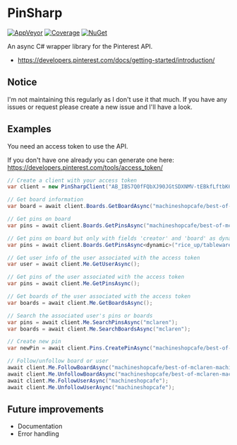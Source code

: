 # PinSharp

[![AppVeyor](https://ci.appveyor.com/api/projects/status/to2o4ik0nw5d98js/branch/master?svg=true)](https://ci.appveyor.com/project/Krusen/pinsharp)
[![Coverage](https://coveralls.io/repos/github/Krusen/PinSharp/badge.svg?branch=master)](https://coveralls.io/github/Krusen/PinSharp?branch=master)
[![NuGet](https://buildstats.info/nuget/pinsharp?includePreReleases=false)](https://www.nuget.org/packages/PinSharp/1.0.0)

An async C# wrapper library for the Pinterest API.

- https://developers.pinterest.com/docs/getting-started/introduction/

## Notice
I'm not maintaining this regularly as I don't use it that much.
If you have any issues or request please create a new issue and I'll have a look.

## Examples

You need an access token to use the API. 

If you don't have one already you can generate one here: https://developers.pinterest.com/tools/access_token/

```C#
// Create a client with your access token
var client = new PinSharpClient("AB_IBS7Q0fFQbXJ90JGtSDXNMV-tEBkfLftbK6JCpEWkGoA_MwAAAAA");

// Get board information
var board = await client.Boards.GetBoardAsync("machineshopcafe/best-of-mclaren-machine");

// Get pins on board
var pins = await client.Boards.GetPinsAsync("machineshopcafe/best-of-mclaren-machine");

// Get pins on board but only with fields 'creator' and 'board' as dynamic or your own type
var pins = await client.Boards.GetPinsAsync<dynamic>("rice_up/tableware", new[] { "creator", "board" });

// Get user info of the user associated with the access token
var user = await client.Me.GetUserAsync();

// Get pins of the user associated with the access token
var pins = await client.Me.GetPinsAsync();

// Get boards of the user associated with the access token
var boards = await client.Me.GetBoardsAsync();

// Search the associated user's pins or boards
var pins = await client.Me.SearchPinsAsync("mclaren");
var boards = await client.Me.SearchBoardsAsync("mclaren");

// Create new pin
var newPin = await client.Pins.CreatePinAsync("machineshopcafe/best-of-mclaren-machine", "http://i.imgur.com/abcdef.jpg", "Looks so cool!");

// Follow/unfollow board or user
await client.Me.FollowBoardAsync("machineshopcafe/best-of-mclaren-machine");
await client.Me.UnfollowBoardAsync("machineshopcafe/best-of-mclaren-machine");
await client.Me.FollowUserAsync("machineshopcafe");
await client.Me.UnfollowUserAsync("machineshopcafe");
```


## Future improvements

- Documentation
- Error handling
